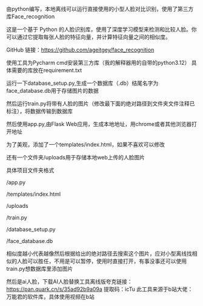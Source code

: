 由python编写，本地离线可以运行直接使用的小型人脸对比识别，使用了第三方库Face_recognition
		
这是一个基于 Python 的人脸识别库，使用了深度学习模型来检测和比较人脸。你可以通过它提取每张人脸的特征向量，并计算特征向量之间的相似度。

GitHub 链接：https://github.com/ageitgey/face_recognition

使用工具为Pycharm
cmd安装第三方库（我的解释器用的自带的python3.12）
具体需要的库放在requirement.txt

运行一下database_setup.py,生成一个数据库（.db）结尾名字为face_database.db用于存储图片的数据

然后运行train.py将带有人脸的图片（修改最下面的绝对路径到文件夹文件注释已标注），将数据传输到数据库

然后使用app.py,由Flask Web应用，生成本地地址，用chrome或者其他浏览器打开地址

为了美观，添加了一个templates/index.html，如果不喜欢可以修改

还有一个文件夹/uploads用于存储本地web上传的人脸图片

具体项目文件夹格式

/app.py

/templates/index.html

/uploads

/train.py

/database_setup.py

/face_database.db

相似度越小代表越像然后根据给出的绝对路径去搜索这个图片，应对小型离线找相似的人脸可以胜任，不用是可以暂停，使用时直接打开，有事没事还可以使用train.py想数据库里添加图片

然后是ai人脸，下载AI人脸替换工具离线版夸克链接：https://pan.quark.cn/s/35ad92b9a09a
提取码：icTu
此工具来源于b站大佬：万能君的软件库，具体使用视频在b站
